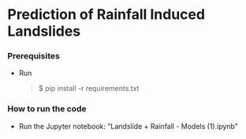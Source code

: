 # Prediction of Rainfall Induced Landslides

### Prerequisites
* Run
  > $ pip install -r requirements.txt

### How to run the code
* Run the Jupyter notebook: "Landslide + Rainfall - Models (1).ipynb"
